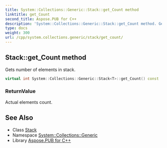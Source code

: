 ```yaml
---
title: System::Collections::Generic::Stack::get_Count method
linktitle: get_Count
second_title: Aspose.PUB for C++
description: 'System::Collections::Generic::Stack::get_Count method. Gets number of elements in stack in C++.'
type: docs
weight: 300
url: /cpp/system.collections.generic/stack/get_count/
---
```

## Stack::get_Count method


Gets number of elements in stack.

```cpp
virtual int System::Collections::Generic::Stack<T>::get_Count() const
```


### ReturnValue

Actual elements count.

## See Also

* Class [Stack](../)
* Namespace [System::Collections::Generic](../../)
* Library [Aspose.PUB for C++](../../../)
